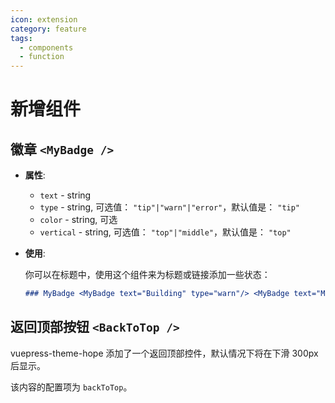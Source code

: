 ```yaml
---
icon: extension
category: feature
tags:
  - components
  - function
---
```


# 新增组件

## 徽章 `<MyBadge />`

- **属性**:

  - `text` - string
  - `type` - string, 可选值： `"tip"|"warn"|"error"`，默认值是： `"tip"`
  - `color` - string, 可选
  - `vertical` - string, 可选值： `"top"|"middle"`，默认值是： `"top"`

- **使用**:

  你可以在标题中，使用这个组件来为标题或链接添加一些状态：

  ```md
  ### MyBadge <MyBadge text="Building" type="warn"/> <MyBadge text="MrHope" color="grey" />
  ```

## 返回顶部按钮 `<BackToTop />` <MyBadge text="支持页面配置" />

vuepress-theme-hope 添加了一个返回顶部控件，默认情况下将在下滑 300px 后显示。

该内容的配置项为 `backToTop`。
